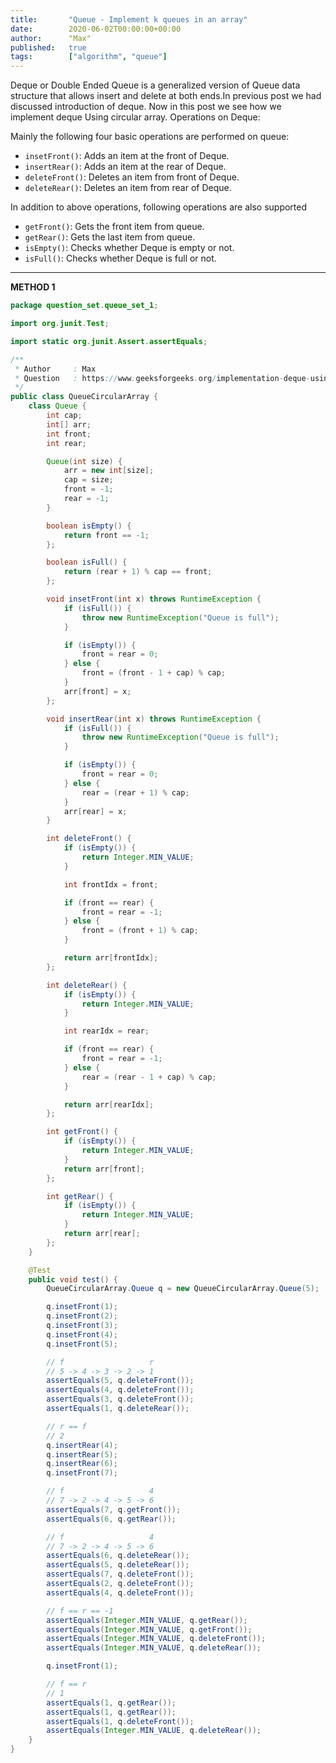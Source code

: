 ```yaml
---
title:       "Queue - Implement k queues in an array"
date:        2020-06-02T00:00:00+00:00
author:      "Max"
published:   true
tags:        ["algorithm", "queue"]
---
```


Deque or Double Ended Queue is a generalized version of Queue data structure that allows insert and delete at both ends.In previous post we had discussed introduction of deque. Now in this post we see how we implement deque Using circular array.
Operations on Deque:

Mainly the following four basic operations are performed on queue:

- `insetFront()`: Adds an item at the front of Deque.
- `insertRear()`: Adds an item at the rear of Deque.
- `deleteFront()`: Deletes an item from front of Deque.
- `deleteRear()`: Deletes an item from rear of Deque.

In addition to above operations, following operations are also supported

- `getFront()`: Gets the front item from queue.
- `getRear()`: Gets the last item from queue.
- `isEmpty()`: Checks whether Deque is empty or not.
- `isFull()`: Checks whether Deque is full or not.

---

**METHOD 1**

```java
package question_set.queue_set_1;

import org.junit.Test;

import static org.junit.Assert.assertEquals;

/**
 * Author     : Max
 * Question   : https://www.geeksforgeeks.org/implementation-deque-using-circular-array/
 */
public class QueueCircularArray {
    class Queue {
        int cap;
        int[] arr;
        int front;
        int rear;

        Queue(int size) {
            arr = new int[size];
            cap = size;
            front = -1;
            rear = -1;
        }

        boolean isEmpty() {
            return front == -1;
        };

        boolean isFull() {
            return (rear + 1) % cap == front;
        };

        void insetFront(int x) throws RuntimeException {
            if (isFull()) {
                throw new RuntimeException("Queue is full");
            }

            if (isEmpty()) {
                front = rear = 0;
            } else {
                front = (front - 1 + cap) % cap;
            }
            arr[front] = x;
        };

        void insertRear(int x) throws RuntimeException {
            if (isFull()) {
                throw new RuntimeException("Queue is full");
            }

            if (isEmpty()) {
                front = rear = 0;
            } else {
                rear = (rear + 1) % cap;
            }
            arr[rear] = x;
        }

        int deleteFront() {
            if (isEmpty()) {
                return Integer.MIN_VALUE;
            }

            int frontIdx = front;

            if (front == rear) {
                front = rear = -1;
            } else {
                front = (front + 1) % cap;
            }

            return arr[frontIdx];
        };

        int deleteRear() {
            if (isEmpty()) {
                return Integer.MIN_VALUE;
            }

            int rearIdx = rear;

            if (front == rear) {
                front = rear = -1;
            } else {
                rear = (rear - 1 + cap) % cap;
            }

            return arr[rearIdx];
        };

        int getFront() {
            if (isEmpty()) {
                return Integer.MIN_VALUE;
            }
            return arr[front];
        };

        int getRear() {
            if (isEmpty()) {
                return Integer.MIN_VALUE;
            }
            return arr[rear];
        };
    }

    @Test
    public void test() {
        QueueCircularArray.Queue q = new QueueCircularArray.Queue(5);

        q.insetFront(1);
        q.insetFront(2);
        q.insetFront(3);
        q.insetFront(4);
        q.insetFront(5);

        // f                   r
        // 5 -> 4 -> 3 -> 2 -> 1
        assertEquals(5, q.deleteFront());
        assertEquals(4, q.deleteFront());
        assertEquals(3, q.deleteFront());
        assertEquals(1, q.deleteRear());

        // r == f
        // 2
        q.insertRear(4);
        q.insertRear(5);
        q.insertRear(6);
        q.insetFront(7);

        // f                   4
        // 7 -> 2 -> 4 -> 5 -> 6
        assertEquals(7, q.getFront());
        assertEquals(6, q.getRear());

        // f                   4
        // 7 -> 2 -> 4 -> 5 -> 6
        assertEquals(6, q.deleteRear());
        assertEquals(5, q.deleteRear());
        assertEquals(7, q.deleteFront());
        assertEquals(2, q.deleteFront());
        assertEquals(4, q.deleteFront());

        // f == r == -1
        assertEquals(Integer.MIN_VALUE, q.getRear());
        assertEquals(Integer.MIN_VALUE, q.getFront());
        assertEquals(Integer.MIN_VALUE, q.deleteFront());
        assertEquals(Integer.MIN_VALUE, q.deleteRear());

        q.insetFront(1);

        // f == r
        // 1
        assertEquals(1, q.getRear());
        assertEquals(1, q.getRear());
        assertEquals(1, q.deleteFront());
        assertEquals(Integer.MIN_VALUE, q.deleteRear());
    }
}
```
